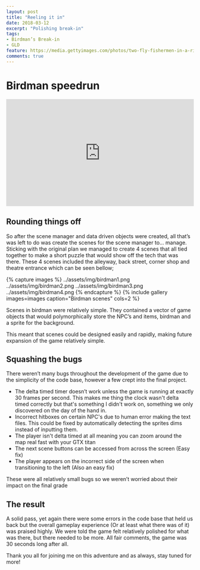 ```yaml
---
layout: post
title: "Reeling it in"
date: 2018-03-12
excerpt: "Polishing break-in"
tags:
- Birdman’s Break-in
- GLD
feature: https://media.gettyimages.com/photos/two-fly-fishermen-in-a-river-one-catching-a-fish-picture-id601969691
comments: true
---
```

# Birdman speedrun
<div style='position:relative;padding-bottom:57%'><iframe src='https://gfycat.com/ifr/LavishBigheartedJapanesebeetle' frameborder='0' scrolling='no' width='100%' height='100%' style='position:absolute;top:0;left:0;' allowfullscreen></iframe></div>

## Rounding things off
So after the scene manager and data driven objects were created, all that’s was left to do was create the scenes for the scene manager to... manage. Sticking with the original plan we managed to create 4 scenes that all tied together to make a short puzzle that would show off the tech that was there. These 4 scenes included the alleyway, back street, corner shop and theatre entrance which can be seen bellow;

{% capture images %} ../assets/img/birdman1.png ../assets/img/birdman2.png ../assets/img/birdman3.png ../assets/img/birdman4.png {% endcapture %} {% include gallery images=images caption="Birdman scenes" cols=2 %}

Scenes in birdman were relatively simple. They contained a vector of game objects that would polymorphically store the NPC’s and items, birdman and a sprite for the background. 

This meant that scenes could be designed easily and rapidly, making future expansion of the game relatively simple.

## Squashing the bugs
There weren’t many bugs throughout the development of the game due to the simplicity of the code base, however a few crept into the final project.

- The delta timed timer doesn’t work unless the game is running at exactly 30 frames per second. This makes me thing the clock wasn't delta timed correctly but that's something I didn't work on, something we only discovered on the day of the hand in. 
- Incorrect hitboxes on certain NPC's due to human error making the text files. This could be fixed by automatically detecting the sprites dims instead of inputting them.
- The player isn't delta timed at all meaning you can zoom around the map real fast with your GTX titan
- The next scene buttons can be accessed from across the screen (Easy fix)
- The player appears on the incorrect side of the screen when transitioning to the left (Also an easy fix)

These were all relatively small bugs so we weren’t worried about their impact on the final grade

## The result
A solid pass, yet again there were some errors in the code base that held us back but the overall gameplay experience (Or at least what there was of it) was praised highly. We were told the game felt relatively polished for what was there, but there needed to be more. 
All fair comments, the game was 30 seconds long after all.

Thank you all for joining me on this adventure and as always, stay tuned for more!